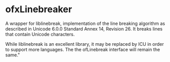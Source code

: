 ofxLinebreaker
==============

A wrapper for liblinebreak, implementation of the line breaking algorithm as described in Unicode 6.0.0 Standard Annex 14, Revision 26. It breaks lines that contain Unicode characters.

While liblinebreak is an excellent library, it may be replaced by ICU in order to support more languages.  The the ofLinebreak interface will remain the same."


